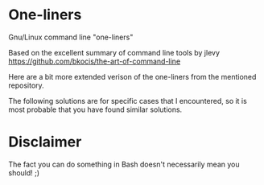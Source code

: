 # One-liners
Gnu/Linux command line "one-liners"

Based on the excellent summary of command line tools by jlevy 
https://github.com/bkocis/the-art-of-command-line

Here are a bit more extended verison of the one-liners from the mentioned repository. 

The following solutions are for specific cases that I encountered, so it is most probable that you have found similar solutions.  



# Disclaimer 

The fact you can do something in Bash doesn't necessarily mean you should! ;)
